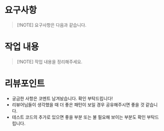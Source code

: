 # 요구사항

> [!NOTE] 요구사항은 다음과 같습니다.

# 작업 내용

> [!NOTE] 작업 내용을 정리해주세요.

# 리뷰포인트

- 궁금한 사항은 코멘트 남겨놨습니다. 확인 부탁드립니다!
- 리뷰어님들이 생각했을 때 더 좋은 패턴이 보일 경우 공유해주시면 좋을 것 같습니다.
- 테스트 코드의 추가로 있으면 좋을 부분 또는 불 필요해 보이는 부분도 확인 부탁드립니다.